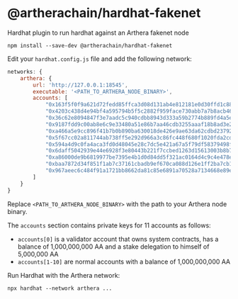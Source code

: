 # @artherachain/hardhat-fakenet
Hardhat plugin to run hardhat against an Arthera fakenet node

```shell
npm install --save-dev @artherachain/hardhat-fakenet
```

Edit your `hardhat.config.js` file and add the following network:

```javascript
networks: {
    arthera: {
        url: 'http://127.0.0.1:18545', 
        executable: '<PATH_TO_ARTHERA_NODE_BINARY>',
        accounts: [
            "0x163f5f0f9a621d72fedd85ffca3d08d131ab4e812181e0d30ffd1c885d20aac7",
            "0x4203c438d4e94bf4a595794b5f5c2882f959face730abb7a7b8acb462c8e138d",
            "0x36c62e8094847f3e7aadc5c940cdbb8943d333a59b2774b889fd4a5ef629b51a",
            "0x9187fdd9c00ab8e6c9e33480a51e86b7aa46cdb3255aaaf18b8ad3e281a17333",
            "0xa466a5e9cc896f41b7b0b890ba630018de426e9ae63da62cdbd2379274a617e1",
            "0x5f67cc02a811744ab738ff5e292d966a3c86fc448f680f1020fda2cd4efed431",
            "0x594a4d9c0fa4aca3fd0d48045e28c7dc5e421a67a5f79df58379498f2442fd0e",
            "0x6daff5042939e44e6928f3e80443b221f7ccbed1263d15613003b8b7a1199778",
            "0xa86000de9b6819977be7395e4b1d0d84dd5f321ac0164d4c9c4e478e934c1489",
            "0xbaa7872d34f851f1ab7c37161cbadb9ef670ca088d126e1ff2ba7cb135ddf7a6",
            "0x967aeec6c484f91a1721bb8662da81c85e6891a70528a7134668e89e89796cd0"
        ]
    }
}
```

Replace `<PATH_TO_ARTHERA_NODE_BINARY>` with the path to your Arthera node binary.

The `accounts` section contains private keys for 11 accounts as follows:
- `accounts[0]` is a validator account that owns system contracts, has a balance of 1,000,000,000 AA and a stake delegation to himself of 5,000,000 AA
- `accounts[1-10]` are normal accounts with a balance of 1,000,000,000 AA

Run Hardhat with the Arthera network:

```shell
npx hardhat --network arthera ...
```
